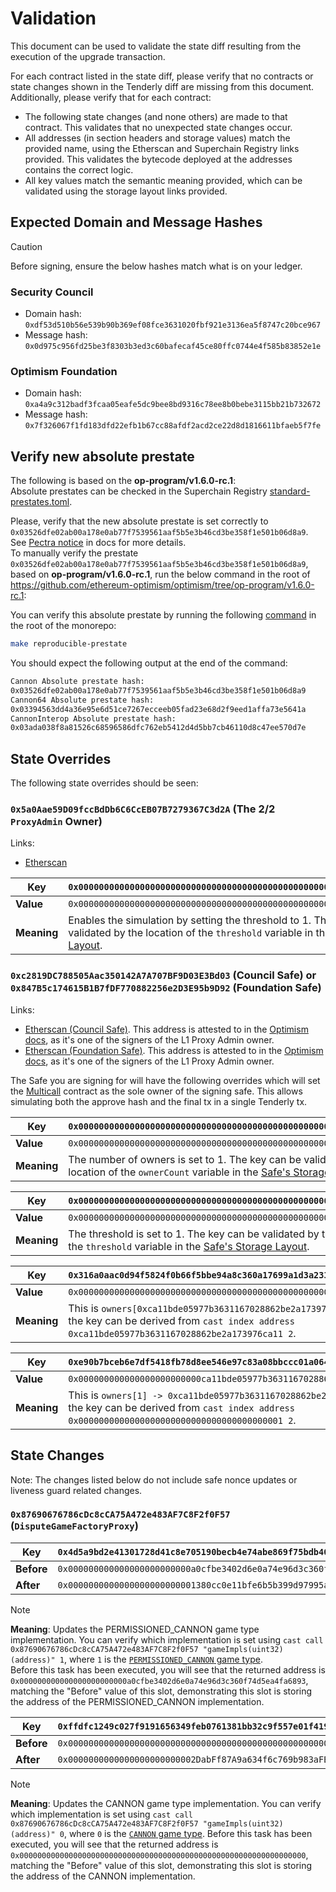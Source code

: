 # Validation

This document can be used to validate the state diff resulting from the execution of the upgrade transaction.

For each contract listed in the state diff, please verify that no contracts or state changes shown in the Tenderly diff
are missing from this document. Additionally, please verify that for each contract:

- The following state changes (and none others) are made to that contract. This validates that no unexpected state
  changes occur.
- All addresses (in section headers and storage values) match the provided name, using the Etherscan and Superchain
  Registry links provided. This validates the bytecode deployed at the addresses contains the correct logic.
- All key values match the semantic meaning provided, which can be validated using the storage layout links provided.

## Expected Domain and Message Hashes

> [!CAUTION]
> Before signing, ensure the below hashes match what is on your ledger.
> ### Security Council
> - Domain hash: `0xdf53d510b56e539b90b369ef08fce3631020fbf921e3136ea5f8747c20bce967`
> - Message hash: `0x0d975c956fd25be3f8303b3ed3c60bafecaf45ce80ffc0744e4f585b83852e1e`
> ### Optimism Foundation
> - Domain hash: `0xa4a9c312badf3fcaa05eafe5dc9bee8bd9316c78ee8b0bebe3115bb21b732672`
> - Message hash: `0x7f326067f1fd183dfd22efb1b67cc88afdf2acd2ce22d8d1816611bfaeb5f7fe`


## Verify new absolute prestate
The following is based on the **op-program/v1.6.0-rc.1**: \
Absolute prestates can be checked in the Superchain Registry [standard-prestates.toml](https://github.com/ethereum-optimism/superchain-registry/blob/main/validation/standard/standard-prestates.toml). 

Please, verify that the new absolute prestate is set correctly to `0x03526dfe02ab00a178e0ab77f7539561aaf5b5e3b46cd3be358f1e501b06d8a9`. \
See [Pectra notice](https://docs.optimism.io/notices/pectra-changes#verify-the-new-absolute-prestate) in docs for more details. \
To manually verify the prestate `0x03526dfe02ab00a178e0ab77f7539561aaf5b5e3b46cd3be358f1e501b06d8a9`, based on **op-program/v1.6.0-rc.1**, run the below command in the root of https://github.com/ethereum-optimism/optimism/tree/op-program/v1.6.0-rc.1:

You can verify this absolute prestate by running the following [command](https://github.com/ethereum-optimism/optimism/blob/6819d8a4e787df2adcd09305bc3057e2ca4e58d9/Makefile#L133-L135) in the root of the monorepo:

```bash
make reproducible-prestate
```

You should expect the following output at the end of the command:

```bash
Cannon Absolute prestate hash: 
0x03526dfe02ab00a178e0ab77f7539561aaf5b5e3b46cd3be358f1e501b06d8a9
Cannon64 Absolute prestate hash: 
0x03394563dd4a36e95e6d51ce7267ecceeb05fad23e68d2f9eed1affa73e5641a
CannonInterop Absolute prestate hash: 
0x03ada038f8a81526c68596586dfc762eb5412d4d5bb7cb46110d8c47ee570d7e
```

## State Overrides

The following state overrides should be seen:

### `0x5a0Aae59D09fccBdDb6C6CcEB07B7279367C3d2A` (The 2/2 `ProxyAdmin` Owner)

Links:
- [Etherscan](https://etherscan.io/address/0x5a0Aae59D09fccBdDb6C6CcEB07B7279367C3d2A)

| **Key** | `0x0000000000000000000000000000000000000000000000000000000000000004` |
|---------|----------------------------------------------------------------------------------|
| **Value** | `0x0000000000000000000000000000000000000000000000000000000000000001` |
| **Meaning** | Enables the simulation by setting the threshold to 1. The key can be validated by the location of the `threshold` variable in the [Safe's Storage Layout](https://github.com/safe-global/safe-smart-account/blob/v1.3.0/contracts/examples/libraries/GnosisSafeStorage.sol#L14). |

### `0xc2819DC788505Aac350142A7A707BF9D03E3Bd03` (Council Safe) or `0x847B5c174615B1B7fDF770882256e2D3E95b9D92` (Foundation Safe)

Links:
- [Etherscan (Council Safe)](https://etherscan.io/address/0xc2819DC788505Aac350142A7A707BF9D03E3Bd03). This address is attested to in the [Optimism docs](https://docs.optimism.io/chain/security/privileged-roles#l1-proxy-admin), as it's one of the signers of the L1 Proxy Admin owner.
- [Etherscan (Foundation Safe)](https://etherscan.io/address/0x847B5c174615B1B7fDF770882256e2D3E95b9D92). This address is attested to in the [Optimism docs](https://docs.optimism.io/chain/security/privileged-roles#l1-proxy-admin), as it's one of the signers of the L1 Proxy Admin owner.

The Safe you are signing for will have the following overrides which will set the [Multicall](https://etherscan.io/address/0xca11bde05977b3631167028862be2a173976ca11#code) contract as the sole owner of the signing safe. This allows simulating both the approve hash and the final tx in a single Tenderly tx.

| **Key** | `0x0000000000000000000000000000000000000000000000000000000000000003` |
|---------|----------------------------------------------------------------------------------|
| **Value** | `0x0000000000000000000000000000000000000000000000000000000000000001` |
| **Meaning** | The number of owners is set to 1. The key can be validated by the location of the `ownerCount` variable in the [Safe's Storage Layout](https://github.com/safe-global/safe-smart-account/blob/v1.3.0/contracts/examples/libraries/GnosisSafeStorage.sol#L13). |

| **Key** | `0x0000000000000000000000000000000000000000000000000000000000000004` |
|---------|----------------------------------------------------------------------------------|
| **Value** | `0x0000000000000000000000000000000000000000000000000000000000000001` |
| **Meaning** | The threshold is set to 1. The key can be validated by the location of the `threshold` variable in the [Safe's Storage Layout](https://github.com/safe-global/safe-smart-account/blob/v1.3.0/contracts/examples/libraries/GnosisSafeStorage.sol#L14). |

| **Key** | `0x316a0aac0d94f5824f0b66f5bbe94a8c360a17699a1d3a233aafcf7146e9f11c` |
|---------|----------------------------------------------------------------------------------|
| **Value** | `0x0000000000000000000000000000000000000000000000000000000000000001` |
| **Meaning** | This is `owners[0xca11bde05977b3631167028862be2a173976ca11] -> 1`, so the key can be derived from `cast index address 0xca11bde05977b3631167028862be2a173976ca11 2`. |

| **Key** | `0xe90b7bceb6e7df5418fb78d8ee546e97c83a08bbccc01a0644d599ccd2a7c2e0` |
|---------|----------------------------------------------------------------------------------|
| **Value** | `0x000000000000000000000000ca11bde05977b3631167028862be2a173976ca11` |
| **Meaning** | This is `owners[1] -> 0xca11bde05977b3631167028862be2a173976ca11`, so the key can be derived from `cast index address 0x0000000000000000000000000000000000000001 2`. |


## State Changes

Note: The changes listed below do not include safe nonce updates or liveness guard related changes.

### `0x87690676786cDc8cCA75A472e483AF7C8F2f0F57` (`DisputeGameFactoryProxy`)
 | **Key** | `0x4d5a9bd2e41301728d41c8e705190becb4e74abe869f75bdb405b63716a35f9e` |
 |---------|----------------------------------------------------------------------------------|
 | **Before** | `0x000000000000000000000000a0cfbe3402d6e0a74e96d3c360f74d5ea4fa6893` |
 | **After** | `0x0000000000000000000000001380cc0e11bfe6b5b399d97995a6b3d158ed61a6` |
> [!NOTE]  
> **Meaning**: Updates the PERMISSIONED_CANNON game type implementation. You can verify which implementation is set using `cast call 0x87690676786cDc8cCA75A472e483AF7C8F2f0F57 "gameImpls(uint32)(address)" 1`, where `1` is the [`PERMISSIONED_CANNON` game type](https://github.com/ethereum-optimism/optimism/blob/op-contracts/v1.4.0/packages/contracts-bedrock/src/dispute/lib/Types.sol#L31). \
  Before this task has been executed, you will see that the returned address is `0x000000000000000000000000a0cfbe3402d6e0a74e96d3c360f74d5ea4fa6893`, matching the "Before" value of this slot, demonstrating this slot is storing the address of the PERMISSIONED_CANNON implementation.



 | **Key** | `0xffdfc1249c027f9191656349feb0761381bb32c9f557e01f419fd08754bf5a1b` |
 |---------|----------------------------------------------------------------------------------|
 | **Before** | `0x0000000000000000000000000000000000000000000000000000000000000000` |
 | **After** | `0x0000000000000000000000002DabFf87A9a634f6c769b983aFBbF4D856aDD0bF` |
 > [!NOTE]  
  **Meaning**: Updates the CANNON game type implementation. You can verify which implementation is set using `cast call 0x87690676786cDc8cCA75A472e483AF7C8F2f0F57 "gameImpls(uint32)(address)" 0`, where `0` is the [`CANNON` game type](https://github.com/ethereum-optimism/optimism/blob/op-contracts/v1.4.0/packages/contracts-bedrock/src/dispute/lib/Types.sol#L28).
  Before this task has been executed, you will see that the returned address is `0x0000000000000000000000000000000000000000000000000000000000000000`, matching the "Before" value of this slot, demonstrating this slot is storing the address of the CANNON implementation.




